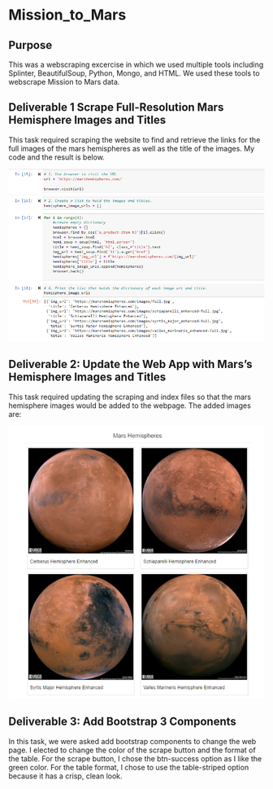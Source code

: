 # Mission_to_Mars
## Purpose
This was a webscraping excercise in which we used multiple tools including Splinter, BeautifulSoup, Python, Mongo, and HTML.  We used these tools to webscrape Mission to Mars data.

## Deliverable 1  Scrape Full-Resolution Mars Hemisphere Images and Titles
This task required scraping the website to find and retrieve the links for the full images of the mars hemispheres as well as the title of the images. My code and the result is below.

![Image_url code](https://github.com/LauraZJ/Mission_to_Mars/blob/main/Images/image_url_code.png)

## Deliverable 2: Update the Web App with Mars’s Hemisphere Images and Titles
This task required updating the scraping and index files so that the mars hemisphere images would be added to the webpage.  The added images are:

![hemisphere images](https://github.com/LauraZJ/Mission_to_Mars/blob/main/Images/hemispheres.png)

## Deliverable 3: Add Bootstrap 3 Components
In this task, we were asked add bootstrap components to change the web page.  I elected to change the color of the scrape button and the format of the table.  For the scrape button, I chose the btn-success option as I like the green color.  For the table format, I chose to use the table-striped option because it has a crisp, clean look.
